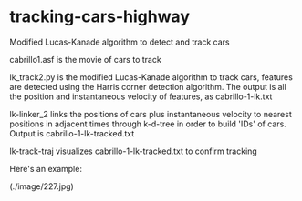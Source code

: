 # tracking-cars-highway
Modified Lucas-Kanade algorithm to detect and track cars

cabrillo1.asf is the movie of cars to track

lk_track2.py is the modified Lucas-Kanade algorithm to track cars, features are detected using the Harris corner detection algorithm. The output is all the position and instantaneous velocity of features, as cabrillo-1-lk.txt

lk-linker_2 links the positions of cars plus instantaneous velocity to nearest positions in adjacent times through k-d-tree in order to build 'IDs' of cars. Output is cabrillo-1-lk-tracked.txt

lk-track-traj visualizes cabrillo-1-lk-tracked.txt to confirm tracking


Here's an example:

(./image/227.jpg)
